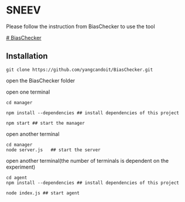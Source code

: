 # SNEEV

Please follow the instruction from BiasChecker to use the tool

[# BiasChecker](https://github.com/SocialMachineLab/BiasChecker)

## Installation

```console
git clone https://github.com/yangcandoit/BiasChecker.git
```

open the BiasChecker folder

open one terminal
```console
cd manager

npm install --dependencies ## install dependencies of this project

npm start ## start the manager
```
open another terminal
```console
cd manager 
node server.js   ## start the server
```
open another terminal(the number of terminals is dependent on the experiment)
```console
cd agent
npm install --dependencies ## install dependencies of this project

node index.js ## start agent
```
